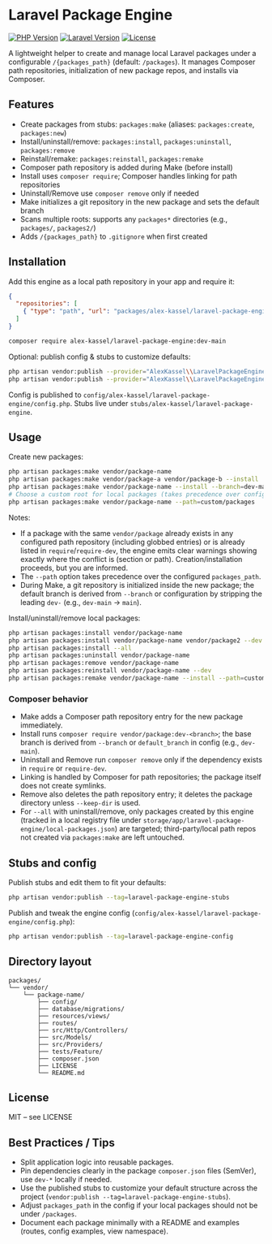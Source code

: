 # Laravel Package Engine

[![PHP Version](https://img.shields.io/badge/php-%3E%3D8.1-blue.svg)](https://php.net)
[![Laravel Version](https://img.shields.io/badge/laravel-%5E10.0%7C%5E11.0%7C%5E12.0-red.svg)](https://laravel.com)
[![License](https://img.shields.io/badge/license-MIT-green.svg)](LICENSE)

A lightweight helper to create and manage local Laravel packages under a configurable `/{packages_path}` (default: `/packages`). It manages Composer path repositories, initialization of new package repos, and installs via Composer.

## Features
- Create packages from stubs: `packages:make` (aliases: `packages:create`, `packages:new`)
- Install/uninstall/remove: `packages:install`, `packages:uninstall`, `packages:remove`
- Reinstall/remake: `packages:reinstall`, `packages:remake`
- Composer path repository is added during Make (before install)
- Install uses `composer require`; Composer handles linking for path repositories
- Uninstall/Remove use `composer remove` only if needed
- Make initializes a git repository in the new package and sets the default branch
- Scans multiple roots: supports any `packages*` directories (e.g., `packages/`, `packages2/`)
- Adds `/{packages_path}` to `.gitignore` when first created

## Installation

Add this engine as a local path repository in your app and require it:

```json
{
  "repositories": [
    { "type": "path", "url": "packages/alex-kassel/laravel-package-engine", "options": { "symlink": true } }
  ]
}
```

```bash
composer require alex-kassel/laravel-package-engine:dev-main
```

Optional: publish config & stubs to customize defaults:

```bash
php artisan vendor:publish --provider="AlexKassel\\LaravelPackageEngine\\LaravelPackageEngineServiceProvider" --tag=laravel-package-engine-stubs
php artisan vendor:publish --provider="AlexKassel\\LaravelPackageEngine\\LaravelPackageEngineServiceProvider" --tag=laravel-package-engine-config
```

Config is published to `config/alex-kassel/laravel-package-engine/config.php`. Stubs live under `stubs/alex-kassel/laravel-package-engine`.

## Usage

Create new packages:

```bash
php artisan packages:make vendor/package-name
php artisan packages:make vendor/package-a vendor/package-b --install
php artisan packages:make vendor/package-name --install --branch=dev-main
# Choose a custom root for local packages (takes precedence over config)
php artisan packages:make vendor/package-name --path=custom/packages
```

Notes:
- If a package with the same `vendor/package` already exists in any configured path repository (including globbed entries) or is already listed in `require`/`require-dev`, the engine emits clear warnings showing exactly where the conflict is (section or path). Creation/installation proceeds, but you are informed.
- The `--path` option takes precedence over the configured `packages_path`.
- During Make, a git repository is initialized inside the new package; the default branch is derived from `--branch` or configuration by stripping the leading `dev-` (e.g., `dev-main` -> `main`).

Install/uninstall/remove local packages:

```bash
php artisan packages:install vendor/package-name
php artisan packages:install vendor/package-name vendor/package2 --dev
php artisan packages:install --all
php artisan packages:uninstall vendor/package-name
php artisan packages:remove vendor/package-name
php artisan packages:reinstall vendor/package-name --dev
php artisan packages:remake vendor/package-name --install --path=custom/packages
```

### Composer behavior
- Make adds a Composer path repository entry for the new package immediately.
- Install runs `composer require vendor/package:dev-<branch>`; the base branch is derived from `--branch` or `default_branch` in config (e.g., `dev-main`).
- Uninstall and Remove run `composer remove` only if the dependency exists in `require` or `require-dev`.
- Linking is handled by Composer for path repositories; the package itself does not create symlinks.
- Remove also deletes the path repository entry; it deletes the package directory unless `--keep-dir` is used.
- For `--all` with uninstall/remove, only packages created by this engine (tracked in a local registry file under `storage/app/laravel-package-engine/local-packages.json`) are targeted; third-party/local path repos not created via `packages:make` are left untouched.

## Stubs and config

Publish stubs and edit them to fit your defaults:

```bash
php artisan vendor:publish --tag=laravel-package-engine-stubs
```

Publish and tweak the engine config (`config/alex-kassel/laravel-package-engine/config.php`):

```bash
php artisan vendor:publish --tag=laravel-package-engine-config
```

## Directory layout

```
packages/
└── vendor/
    └── package-name/
        ├── config/
        ├── database/migrations/
        ├── resources/views/
        ├── routes/
        ├── src/Http/Controllers/
        ├── src/Models/
        ├── src/Providers/
        ├── tests/Feature/
        ├── composer.json
        ├── LICENSE
        └── README.md
```

## License
MIT – see LICENSE

## Best Practices / Tips

- Split application logic into reusable packages.
- Pin dependencies clearly in the package `composer.json` files (SemVer), use `dev-*` locally if needed.
- Use the published stubs to customize your default structure across the project (`vendor:publish --tag=laravel-package-engine-stubs`).
- Adjust `packages_path` in the config if your local packages should not be under `/packages`.
- Document each package minimally with a README and examples (routes, config examples, view namespace).
